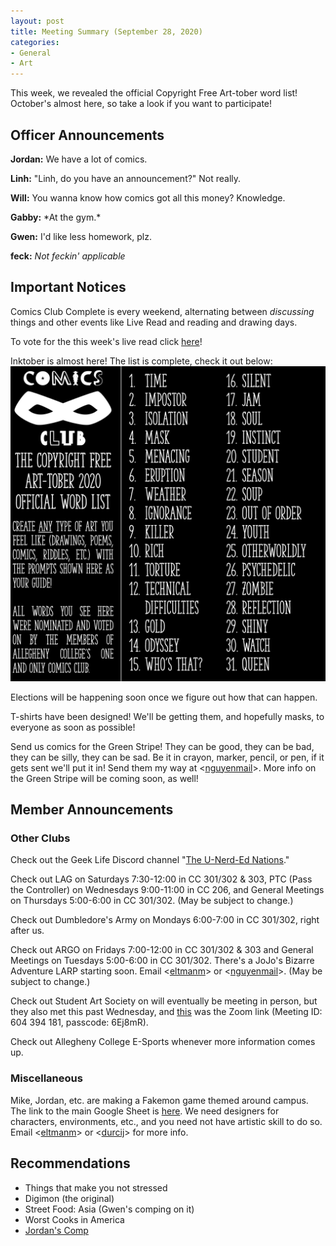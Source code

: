 ```yaml
---
layout: post
title: Meeting Summary (September 28, 2020)
categories:
- General
- Art
---
```


This week, we revealed the official Copyright Free Art-tober word list!  October's almost here, so take a look if you want to participate!

## Officer Announcements

**Jordan:**  We have a lot of comics.

**Linh:**  "Linh, do you have an announcement?"  Not really.

**Will:**  You wanna know how comics got all this money?  Knowledge.

**Gabby:**  \*At the gym.\*

**Gwen:**  I'd like less homework, plz.

**feck:**  *Not feckin' applicable*

## Important Notices

Comics Club Complete is every weekend, alternating between *discussing* things and other events like Live Read and reading and drawing days.

To vote for the this week's live read click [here](https://docs.google.com/forms/d/e/1FAIpQLSeqffpnWgrgR-tSu-tYSQj13bZcK5eBaDOoz9ctrTZ3o8Z20A/viewform)!

Inktober is almost here!  The list is complete, check it out below:  
![Art-tober 2020 Word List](/images/blog/art-tober2020.png)

Elections will be happening soon once we figure out how that can happen.

T-shirts have been designed!  We'll be getting them, and hopefully masks, to everyone as soon as possible!

Send us comics for the Green Stripe!  They can be good, they can be bad, they can be silly, they can be sad.  Be it in crayon, marker, pencil, or pen, if it gets sent we'll put it in!  Send them my way at <[nguyenmail](mailto:nguyenmail@allegheny.edu)>.  More info on the Green Stripe will be coming soon, as well!

## Member Announcements

### Other Clubs

Check out the Geek Life Discord channel "[The U-Nerd-Ed Nations](https://discord.gg/bKXT3FM)."

Check out LAG on Saturdays 7:30-12:00 in CC 301/302 & 303, PTC (Pass the Controller) on Wednesdays 9:00-11:00 in CC 206, and General Meetings on Thursdays 5:00-6:00 in CC 301/302. (May be subject to change.)

Check out Dumbledore's Army on Mondays 6:00-7:00 in CC 301/302, right after us.

Check out ARGO on Fridays 7:00-12:00 in CC 301/302 & 303 and General Meetings on Tuesdays 5:00-6:00 in CC 301/302.  There's a JoJo's Bizarre Adventure LARP starting soon.  Email <[eltmanm](mailto:eltmanm@allegheny.edu)> or <[nguyenmail](mailto:nguyenmail@allegheny.edu)>.  (May be subject to change.)

Check out Student Art Society on will eventually be meeting in person, but they also met this past Wednesday, and [this](https://zoom.us/j/6043941814?pwd=cGFITWxJa1FVQ3BBeTgrd3BNL0tPUT09) was the Zoom link (Meeting ID: 604 394 181, passcode: 6Ej8mR).

Check out Allegheny College E-Sports whenever more information comes up.

### Miscellaneous

Mike, Jordan, etc. are making a Fakemon game themed around campus.  The link to the main Google Sheet is [here](https://docs.google.com/spreadsheets/d/19UsWhMEcoW0K28BC3llz5-oJXrWB53-zqBixHXlzCd4/edit?usp=sharing).  We need designers for characters, environments, etc., and you need not have artistic skill to do so.  Email <[eltmanm](mailto:eltmanm@allegheny.edu)> or <[durcij](mailto:durcij@allegheny.edu)> for more info.

## Recommendations
* Things that make you not stressed
* Digimon (the original)
* Street Food:  Asia (Gwen's comping on it)
* Worst Cooks in America
* [Jordan's Comp](https://github.com/durcij/game-for-comp/blob/master/SeniorThesis.pdf)
